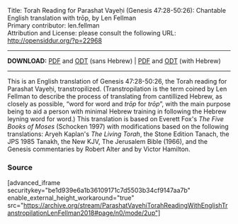 <html>
<head></head>
<body>
Title: Torah Reading for Parashat Vayeḥi (Genesis 47:28-50:26): Chantable English translation with trōp, by Len Fellman<br />
Primary contributor: len.fellman<br />
Attribution and License: please consult the following URL: <a href="http://opensiddur.org/?p=22968">http://opensiddur.org/?p=22968</a>
<p />
<hr />

<style type="text/css" media="all">.printfriendly {display: none!important;}</style>

<strong>DOWNLOAD:</strong> <a href="https://archive.org/download/ParashatVayehiTorahReadingWithEnglishTranstropilationLenFellman2018/ParashatVayehiTorahReadinggenesis47v28-50v26InEnglishTranstropilationlenFellman2018-EnglishOnly.pdf">PDF</a> and <a href="https://archive.org/download/ParashatVayehiTorahReadingWithEnglishTranstropilationLenFellman2018/ParashatVayehiTorahReadinggenesis47v28-50v26InEnglishTranstropilationlenFellman2018-EnglishOnly.odt">ODT</a> (sans Hebrew) | <a href="https://archive.org/download/ParashatVayehiTorahReadingWithEnglishTranstropilationLenFellman2018/Parashat%20Vayehi%20Torah%20Reading%20%28Genesis%2047v28-50v26%29%20in%20English%20transtropilation%20%28Len%20Fellman%202018%29.pdf">PDF</a> and <a href="https://archive.org/download/ParashatVayehiTorahReadingWithEnglishTranstropilationLenFellman2018/Parashat%20Vayehi%20Torah%20Reading%20%28Genesis%2047v28-50v26%29%20in%20English%20transtropilation%20%28Len%20Fellman%202018%29.odt">ODT</a> (with Hebrew) 

<hr />

This is an English translation of Genesis 47:28-50:26, the Torah reading for Parashat Vayeḥi, transtropilized. (Transtropilation is the term coined by Len Fellman to describe the process of translating from cantillized Hebrew, as closely as possible, “word for word and <em>trōp</em> for <em>trōp</em>”, with the main purpose being to aid a person with minimal Hebrew training in following the Hebrew leyning word for word.) This translation is based on Everett Fox's <em>The Five Books of Moses</em> (Schocken 1997) with modifications based on the following translations: Aryeh Kaplan's <em>The Living Torah</em>, the Stone Edition Tanach, the JPS 1985 Tanakh, the New KJV, The Jerusalem Bible (1966), and the Genesis commentaries by Robert Alter and by Victor Hamilton.

<h3>Source</h3>

[advanced_iframe securitykey="be1d939e6a1b36109171c7d5503b34cf9147aa7b" enable_external_height_workaround="true" src="https://archive.org/stream/ParashatVayehiTorahReadingWithEnglishTranstropilationLenFellman2018#page/n0/mode/2up"]
</body>
</html>